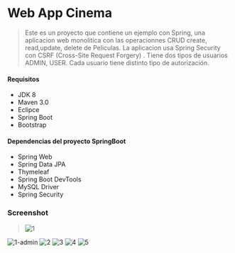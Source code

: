 # Web App Cinema
>  Este es un proyecto que contiene un ejemplo con Spring, una aplicacion web monolitica con las operacionnes CRUD create, read,update, delete de Peliculas. La aplicacion usa Spring Security con CSRF (Cross-Site Request Forgery) . Tiene dos tipos de usuarios ADMIN, USER. Cada usuario tiene distinto tipo de autorización.

#### Requisitos
- JDK 8 
- Maven 3.0
- Eclipce 
- Spring Boot
- Bootstrap

#### Dependencias del proyecto SpringBoot
- Spring Web
- Spring Data JPA
- Thymeleaf
- Spring Boot DevTools
- MySQL Driver
- Spring Security


### Screenshot
> ![1](https://user-images.githubusercontent.com/54692898/116495080-92f4f100-a878-11eb-8bf5-727e71199cd4.jpg)
> 
![1-admin](https://user-images.githubusercontent.com/54692898/116495543-79a07480-a879-11eb-8933-726e3b376150.png)
![2](https://user-images.githubusercontent.com/54692898/116495551-7c9b6500-a879-11eb-92e7-b20453015417.jpg)
![3](https://user-images.githubusercontent.com/54692898/116495557-7efdbf00-a879-11eb-8700-85ae3bbd37c1.jpg)
![4](https://user-images.githubusercontent.com/54692898/116495564-802eec00-a879-11eb-95ed-15e08d4c2aa7.jpg)
![5](https://user-images.githubusercontent.com/54692898/116495568-81f8af80-a879-11eb-82ee-17a7352ca9b0.jpg)
